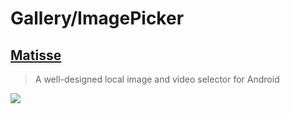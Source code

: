 # Gallery/ImagePicker

## [Matisse](https://github.com/zhihu/Matisse)
> A well-designed local image and video selector for Android

![](https://github.com/zhihu/Matisse/raw/master/image/screenshot_zhihu.png)

